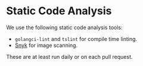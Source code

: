 # Static Code Analysis

We use the following static code analysis tools:

* `golangci-lint` and `tslint` for compile time linting.
* [Snyk](https://app.snyk.io/org/argoproj/projects) for image scanning.

These are at least run daily or on each pull request.

